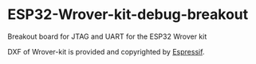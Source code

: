 # ESP32-Wrover-kit-debug-breakout
Breakout board for JTAG and UART for the ESP32 Wrover kit

DXF of Wrover-kit is provided and copyrighted by [Espressif](https://www.esp32.com/viewtopic.php?f=2&t=6686).
